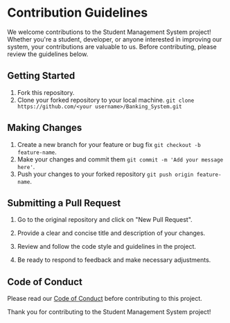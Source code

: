 # Contribution Guidelines

We welcome contributions to the Student Management System project! Whether you're a student, developer, or anyone interested in improving our system, your contributions are valuable to us. Before contributing, please review the guidelines below.

## Getting Started

1. Fork this repository.
2. Clone your forked repository to your local machine.
   `git clone https://github.com/<your username>/Banking_System.git`

## Making Changes

1. Create a new branch for your feature or bug fix
   `git checkout -b feature-name`.
2. Make your changes and commit them
   `git commit -m 'Add your message here'`.
3. Push your changes to your forked repository
   `git push origin feature-name`.

## Submitting a Pull Request

1. Go to the original repository and click on "New Pull Request".

2. Provide a clear and concise title and description of your changes.

3. Review and follow the code style and guidelines in the project.

4. Be ready to respond to feedback and make necessary adjustments.

## Code of Conduct

Please read our [Code of Conduct](code_of_conduct.md) before contributing to this project.

Thank you for contributing to the Student Management System project!
